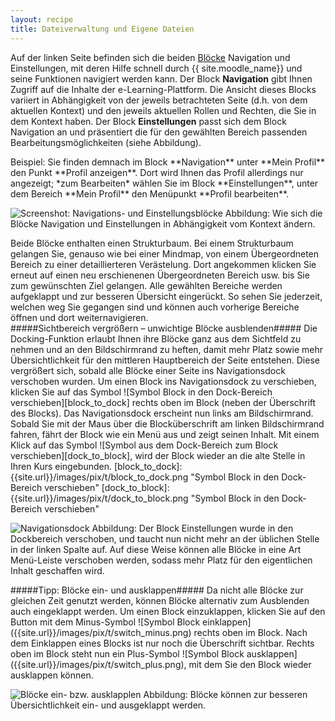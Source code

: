 ```yaml
---
layout: recipe
title: Dateiverwaltung und Eigene Dateien
---
```


Auf der linken Seite befinden sich die beiden [Blöcke](http://docs.moodle.org/{{site.moodle_version}}/de/Bl%C3%B6cke) Navigation und Einstellungen, mit deren Hilfe schnell durch {{ site.moodle_name}} und seine Funktionen navigiert werden kann.
Der Block **Navigation** gibt Ihnen Zugriff auf die Inhalte der e-Learning-Plattform.
Die Ansicht dieses Blocks variiert in Abhängigkeit von der jeweils betrachteten Seite (d.h. von dem aktuellen Kontext) und den jeweils aktuellen Rollen und Rechten, die Sie in dem Kontext haben.
Der Block **Einstellungen** passt sich dem Block Navigation an und präsentiert die für den gewählten Bereich passenden Bearbeitungsmöglichkeiten (siehe Abbildung).

<div class="example" markdown="1" >
Beispiel: Sie finden demnach im Block **Navigation** unter **Mein Profil** den Punkt **Profil anzeigen**.
Dort wird Ihnen das Profil allerdings nur angezeigt; *zum Bearbeiten* wählen Sie im Block **Einstellungen**, unter dem Bereich **Mein Profil** den Menüpunkt **Profil bearbeiten**. 
</div>

![Screenshot: Navigations- und Einstellungsblöcke]({{site.url}}/images/screenshots/navigation_und_einstellungen.png)
Abbildung: Wie sich die Blöcke Navigation und Einstellungen in Abhängigkeit vom Kontext ändern.

<div class="footnote" markdown="1" >
Beide Blöcke enthalten einen Strukturbaum.
Bei einem Strukturbaum gelangen Sie, genauso wie bei einer Mindmap, von einem Übergeordneten Bereich zu einer detaillierteren Verästelung.
Dort angekommen klicken Sie erneut auf einen neu erschienenen Übergeordneten Bereich usw. bis Sie zum gewünschten Ziel gelangen.
Alle gewählten Bereiche werden aufgeklappt und zur besseren Übersicht eingerückt.
So sehen Sie jederzeit, welchen weg Sie gegangen sind und können auch vorherige Bereiche öffnen und dort weiternavigieren.
</div>

<div class="tip" markdown="1" >
#####Sichtbereich vergrößern – unwichtige Blöcke ausblenden#####
Die Docking-Funktion erlaubt Ihnen ihre Blöcke ganz aus dem Sichtfeld zu nehmen und an den Bildschirmrand zu heften, damit mehr Platz sowie mehr Übersichtlichkeit für den mittleren Hauptbereich der Seite entstehen.
Diese vergrößert sich, sobald alle Blöcke einer Seite ins Navigationsdock verschoben wurden.
Um einen Block ins Navigationsdock zu verschieben, klicken Sie auf das Symbol ![Symbol Block in den Dock-Bereich verschieben][block_to_dock] rechts oben im Block (neben der Überschrift des Blocks).
Das Navigationsdock erscheint nun links am Bildschirmrand.
Sobald Sie mit der Maus über die Blocküberschrift am linken Bildschirmrand fahren, fährt der Block wie ein Menü aus und zeigt seinen Inhalt.
Mit einem Klick auf das Symbol ![Symbol aus dem Dock-Bereich zum Block verschieben][dock_to_block], wird der Block wieder an die alte Stelle in Ihren Kurs eingebunden.
[block_to_dock]: {{site.url}}/images/pix/t/block_to_dock.png  "Symbol Block in den Dock-Bereich verschieben"
[dock_to_block]: {{site.url}}/images/pix/t/dock_to_block.png  "Symbol Block in den Dock-Bereich verschieben"

![Navigationsdock]({{site.url}}/images/screenshots/navigationsdock.png)
Abbildung: Der Block Einstellungen wurde in den Dockbereich verschoben, und taucht nun nicht mehr an der üblichen Stelle in der linken Spalte auf. 
Auf diese Weise können alle Blöcke in eine Art Menü-Leiste verschoben werden, sodass mehr Platz für den eigentlichen Inhalt geschaffen wird.
</div>

<div class="tip" markdown="1" >
#####Tipp: Blöcke ein- und ausklappen#####
Da nicht alle Blöcke zur gleichen Zeit genutzt werden, können Blöcke alternativ zum Ausblenden auch eingeklappt werden.
Um einen Block einzuklappen, klicken Sie auf den Button mit dem Minus-Symbol ![Symbol Block einklappen]({{site.url}}/images/pix/t/switch_minus.png) rechts oben im Block.
Nach dem Einklappen eines Blocks ist nur noch die Überschrift sichtbar.
Rechts oben im Block steht nun ein Plus-Symbol ![Symbol Block ausklappen]({{site.url}}/images/pix/t/switch_plus.png), mit dem Sie den Block wieder ausklappen können.

![Blöcke ein- bzw. ausklapplen]({{site.url}}/images/screenshots/block_ein-aus-klappen.png)
Abbildung: Blöcke können zur besseren Übersichtlichkeit ein- und ausgeklappt werden.
 

</div>